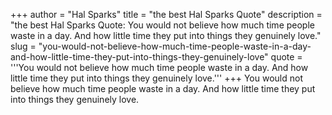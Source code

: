 +++
author = "Hal Sparks"
title = "the best Hal Sparks Quote"
description = "the best Hal Sparks Quote: You would not believe how much time people waste in a day. And how little time they put into things they genuinely love."
slug = "you-would-not-believe-how-much-time-people-waste-in-a-day-and-how-little-time-they-put-into-things-they-genuinely-love"
quote = '''You would not believe how much time people waste in a day. And how little time they put into things they genuinely love.'''
+++
You would not believe how much time people waste in a day. And how little time they put into things they genuinely love.

